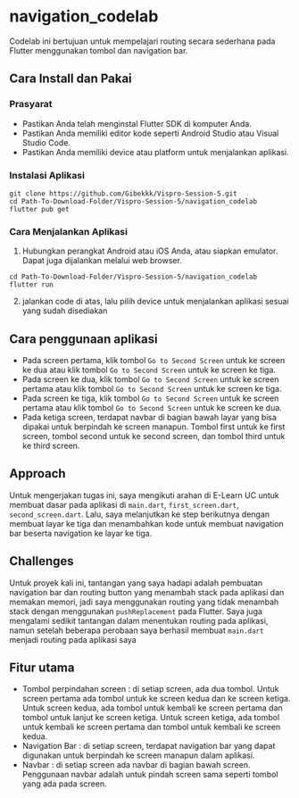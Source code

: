 # navigation_codelab
Codelab ini bertujuan untuk mempelajari routing secara sederhana pada Flutter menggunakan tombol dan navigation bar.

## Cara Install dan Pakai

### Prasyarat
- Pastikan Anda telah menginstal Flutter SDK di komputer Anda.
- Pastikan Anda memiliki editor kode seperti Android Studio atau Visual Studio Code.
- Pastikan Anda memiliki device atau platform untuk menjalankan aplikasi.

### Instalasi Aplikasi
```
git clone https://github.com/Gibekkk/Vispro-Session-5.git
cd Path-To-Download-Folder/Vispro-Session-5/navigation_codelab
flutter pub get
```
   

### Cara Menjalankan Aplikasi
1. Hubungkan perangkat Android atau iOS Anda, atau siapkan emulator. Dapat juga dijalankan melalui web browser.
```
cd Path-To-Download-Folder/Vispro-Session-5/navigation_codelab
flutter run
```
2. jalankan code di atas, lalu pilih device untuk menjalankan aplikasi sesuai yang sudah disediakan

## Cara penggunaan aplikasi
- Pada screen pertama, klik tombol ```Go to Second Screen``` untuk ke screen ke dua atau klik tombol ```Go to Second Screen``` untuk ke screen ke tiga.
- Pada screen ke dua, klik tombol ```Go to Second Screen``` untuk ke screen pertama atau klik tombol ```Go to Second Screen``` untuk ke screen ke tiga.
- Pada screen ke tiga, klik tombol ```Go to Second Screen``` untuk ke screen pertama atau klik tombol ```Go to Second Screen``` untuk ke screen ke dua.
- Pada ketiga screen, terdapat navbar di bagian bawah layar yang bisa dipakai untuk berpindah ke screen manapun. Tombol first untuk ke first screen, tombol second untuk ke second screen, dan tombol third untuk ke third screen.

## Approach
Untuk mengerjakan tugas ini, saya mengikuti arahan di E-Learn UC untuk membuat dasar pada aplikasi di ```main.dart```, ```first_screen.dart```, ```second_screen.dart```. Lalu, saya melanjutkan ke step berikutnya dengan membuat layar ke tiga dan menambahkan kode untuk membuat navigation bar beserta navigation ke layar ke tiga.

## Challenges
Untuk proyek kali ini, tantangan yang saya hadapi adalah pembuatan navigation bar dan routing button yang menambah stack pada aplikasi dan memakan memori, jadi saya menggunakan routing yang tidak menambah stack dengan menggunakan `pushReplacement` pada Flutter.
Saya juga mengalami sedikit tantangan dalam menentukan routing pada aplikasi, namun setelah beberapa perobaan saya berhasil membuat `main.dart` menjadi routing pada aplikasi saya

## Fitur utama
- Tombol perpindahan screen : di setiap screen, ada dua tombol. Untuk screen pertama ada tombol untuk ke screen kedua dan ke screen ketiga. Untuk screen kedua, ada tombol untuk kembali ke screen pertama dan tombol untuk lanjut ke screen ketiga. Untuk screen ketiga, ada tombol untuk kembali ke screen pertama dan tombol untuk kembali ke screen kedua.
- Navigation Bar : di setiap screen, terdapat navigation bar yang dapat digunakan untuk berpindah ke screen manapun dalam aplikasi.
- Navbar : di setiap screen ada navbar di bagian bawah screen. Penggunaan navbar adalah untuk pindah screen sama seperti tombol yang ada pada screen.

